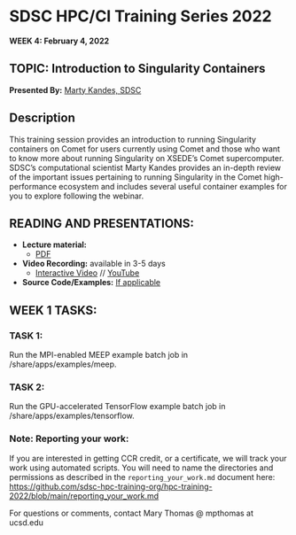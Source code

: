 # SDSC HPC/CI Training Series 2022

**WEEK 4: February 4, 2022**

## TOPIC: Introduction to Singularity Containers
**Presented By:** [Marty Kandes, SDSC](bioURL)

## Description 
This training session provides an introduction to running Singularity containers on Comet for users currently using Comet and those who want to know more about running Singularity on XSEDE’s Comet supercomputer. SDSC’s computational scientist Marty Kandes provides an in-depth review of the important issues pertaining to running Singularity in the Comet high-performance ecosystem and includes several useful container examples for you to explore following the webinar.


## READING AND PRESENTATIONS:
* **Lecture material:** 
   * [PDF](introduction-to-singularity.pdf)
* **Video Recording:** available in 3-5 days
   * [Interactive Video](https://education.sdsc.edu/training/interactive/hpc_user_training_2022/week4/) // [YouTube](https://youtu.be/GlBqtLP4EHA)
* **Source Code/Examples:** [If applicable]()

## WEEK 1 TASKS:

### TASK 1:
Run the MPI-enabled MEEP example batch job in /share/apps/examples/meep.

### TASK 2:
Run the GPU-accelerated TensorFlow example batch job in /share/apps/examples/tensorflow.



### Note: Reporting your work:
If you are interested in getting CCR credit, or a certificate, we will track your work using automated scripts.
You will need to name the directories and permissions as described in the ``reporting_your_work.md`` document here:
https://github.com/sdsc-hpc-training-org/hpc-training-2022/blob/main/reporting_your_work.md



For questions or comments, contact Mary Thomas @ mpthomas  at  ucsd.edu
